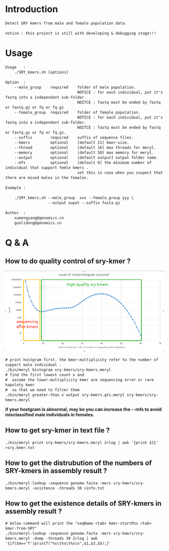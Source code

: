 # Introduction

    Detect SRY kmers from male and female population data.

    notice : this project is still with developing & debugging stage!!!

# Usage

```
Usage   :
    ./SRY_kmers.sh [options]

Option  :
    --male_group    required    folder of male population.
                                NOTICE : for each individual, put it's fastq into a independant sub-folder.
                                NOITCE : fastq must be ended by fastq or fastq.gz or fq or fq.gz
    --female_group  required    folder of female population.
                                NOTICE : for each individual, put it's fastq into a independant sub-folder.
                                NOITCE : fastq must be ended by fastq or fastq.gz or fq or fq.gz.
    --suffix        required    suffix of sequence files.
    --kmers         optional    [default 21] kmer-size.
    --thread        optional    [default 16] max threads for meryl.
    --memory        optional    [default 50] max memory for meryl.
    --output        optional    [default output] output folder name.
    --mfs           optional    [default 0] the minimum number of individual that support femle kmers .
                                set this in case when you suspect that there are mixed males in the females.

Example :

    ./SRY_kmers.sh --male_group  xxx --female_group yyy \
                   --output ouput --suffix fasta.gz

Author  :
    xumengyang@genomics.cn
    guolidong@genomics.cn

```

# Q & A 

## How to do quality control of sry-kmer ?
![image](https://github.com/BGI-Qingdao/SRY_Kmers_by_meryl/blob/master/sry-kmers-hist.png)
```
# print hostgram first. the kmer-multiplicity refer to the number of suppert male individual .
./bin/meryl histogram sry-kmers/sry-kmers.meryl 
# find the first lowest count x and 
#  assume the lower-multiplicity kmer are sequencing error or rare hapoloty kmer 
#  so that we need to filter them
./bin/meryl greater-than x output sry-kmers.gtx.meryl sry-kmers/sry-kmers.meryl
```

**if your hostgram is abnormal, may be you can increase the --mfs to avoid misclassified male individuals in females.**



## How to get sry-kmer in text file ?

```
./bin/meryl print sry-kmers/sry-kmers.meryl 2>log | awk '{print $1}' >sry.kmer.txt
```

## How to get the distrubution of the numbers of SRY-kmers in assembly result ?

```
./bin/meryl-lookup -sequence genome.fasta -mers sry-kmers/sry-kmers.meryl -existence -threads 30 >info.txt 
```

## How to get the existence details of SRY-kmers in assembly result ?

```
# below command will print the "seqName <tab> kmer-startPos <tab> kmer-from-SRY"
./bin/meryl-lookup -sequence genome.fasta -mers sry-kmers/sry-kmers.meryl -dump -threads 30 2>log | awk '{if($4=='T')printf("%s\t%s\t%s\n",$1,$3,$5);}'
```
